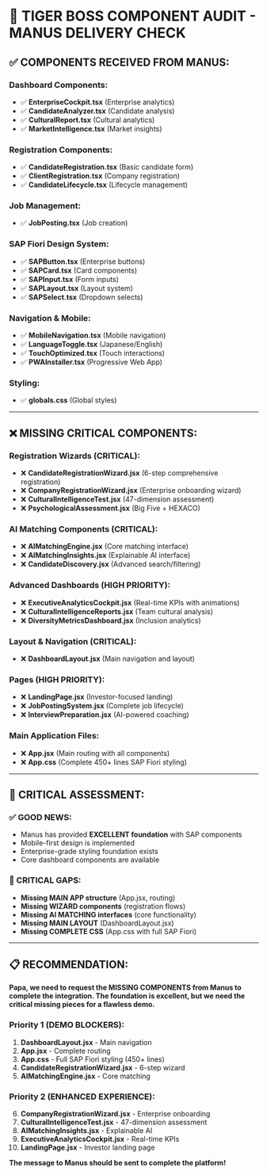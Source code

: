 # 🐅 TIGER BOSS COMPONENT AUDIT - MANUS DELIVERY CHECK

## ✅ **COMPONENTS RECEIVED FROM MANUS:**

### **Dashboard Components:**
- ✅ **EnterpriseCockpit.tsx** (Enterprise analytics)
- ✅ **CandidateAnalyzer.tsx** (Candidate analysis)
- ✅ **CulturalReport.tsx** (Cultural analytics)
- ✅ **MarketIntelligence.tsx** (Market insights)

### **Registration Components:**
- ✅ **CandidateRegistration.tsx** (Basic candidate form)
- ✅ **ClientRegistration.tsx** (Company registration)
- ✅ **CandidateLifecycle.tsx** (Lifecycle management)

### **Job Management:**
- ✅ **JobPosting.tsx** (Job creation)

### **SAP Fiori Design System:**
- ✅ **SAPButton.tsx** (Enterprise buttons)
- ✅ **SAPCard.tsx** (Card components)
- ✅ **SAPInput.tsx** (Form inputs)
- ✅ **SAPLayout.tsx** (Layout system)
- ✅ **SAPSelect.tsx** (Dropdown selects)

### **Navigation & Mobile:**
- ✅ **MobileNavigation.tsx** (Mobile navigation)
- ✅ **LanguageToggle.tsx** (Japanese/English)
- ✅ **TouchOptimized.tsx** (Touch interactions)
- ✅ **PWAInstaller.tsx** (Progressive Web App)

### **Styling:**
- ✅ **globals.css** (Global styles)

---

## ❌ **MISSING CRITICAL COMPONENTS:**

### **Registration Wizards (CRITICAL):**
- ❌ **CandidateRegistrationWizard.jsx** (6-step comprehensive registration)
- ❌ **CompanyRegistrationWizard.jsx** (Enterprise onboarding wizard)
- ❌ **CulturalIntelligenceTest.jsx** (47-dimension assessment)
- ❌ **PsychologicalAssessment.jsx** (Big Five + HEXACO)

### **AI Matching Components (CRITICAL):**
- ❌ **AIMatchingEngine.jsx** (Core matching interface)
- ❌ **AIMatchingInsights.jsx** (Explainable AI interface)
- ❌ **CandidateDiscovery.jsx** (Advanced search/filtering)

### **Advanced Dashboards (HIGH PRIORITY):**
- ❌ **ExecutiveAnalyticsCockpit.jsx** (Real-time KPIs with animations)
- ❌ **CulturalIntelligenceReports.jsx** (Team cultural analysis)
- ❌ **DiversityMetricsDashboard.jsx** (Inclusion analytics)

### **Layout & Navigation (CRITICAL):**
- ❌ **DashboardLayout.jsx** (Main navigation and layout)

### **Pages (HIGH PRIORITY):**
- ❌ **LandingPage.jsx** (Investor-focused landing)
- ❌ **JobPostingSystem.jsx** (Complete job lifecycle)
- ❌ **InterviewPreparation.jsx** (AI-powered coaching)

### **Main Application Files:**
- ❌ **App.jsx** (Main routing with all components)
- ❌ **App.css** (Complete 450+ lines SAP Fiori styling)

---

## 🎯 **CRITICAL ASSESSMENT:**

### **✅ GOOD NEWS:**
- Manus has provided **EXCELLENT foundation** with SAP components
- Mobile-first design is implemented
- Enterprise-grade styling foundation exists
- Core dashboard components are available

### **🚨 CRITICAL GAPS:**
- **Missing MAIN APP structure** (App.jsx, routing)
- **Missing WIZARD components** (registration flows)
- **Missing AI MATCHING interfaces** (core functionality)
- **Missing MAIN LAYOUT** (DashboardLayout.jsx)
- **Missing COMPLETE CSS** (App.css with full SAP Fiori)

---

## 📋 **RECOMMENDATION:**

**Papa, we need to request the MISSING COMPONENTS from Manus to complete the integration. The foundation is excellent, but we need the critical missing pieces for a flawless demo.**

### **Priority 1 (DEMO BLOCKERS):**
1. **DashboardLayout.jsx** - Main navigation
2. **App.jsx** - Complete routing
3. **App.css** - Full SAP Fiori styling (450+ lines)
4. **CandidateRegistrationWizard.jsx** - 6-step wizard
5. **AIMatchingEngine.jsx** - Core matching

### **Priority 2 (ENHANCED EXPERIENCE):**
6. **CompanyRegistrationWizard.jsx** - Enterprise onboarding
7. **CulturalIntelligenceTest.jsx** - 47-dimension assessment
8. **AIMatchingInsights.jsx** - Explainable AI
9. **ExecutiveAnalyticsCockpit.jsx** - Real-time KPIs
10. **LandingPage.jsx** - Investor landing page

**The message to Manus should be sent to complete the platform!**